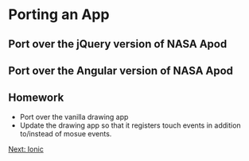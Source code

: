 # Porting an App


## Port over the jQuery version of NASA Apod


## Port over the Angular version of NASA Apod


## Homework

* Port over the vanilla drawing app
* Update the drawing app so that it registers touch events in addition to/instead of mosue events.

[Next: Ionic](/16-Ionic/README.md)
